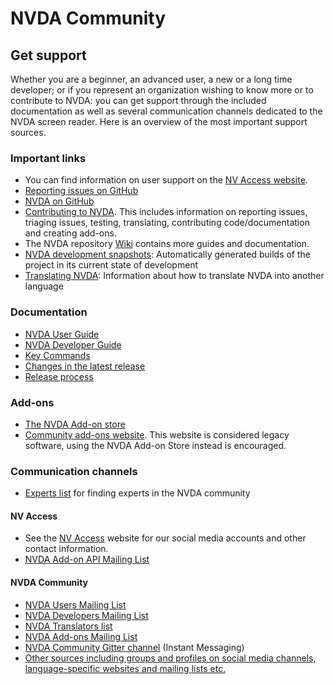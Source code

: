 # NVDA Community

## Get support

Whether you are a beginner, an advanced user, a new or a long time developer; or if you represent an organization wishing to know more or to contribute to NVDA: you can get support through the included documentation as well as several communication channels dedicated to the NVDA screen reader.
Here is an overview of the most important support sources.

### Important links

* You can find information on user support on the [NV Access website](https://www.nvaccess.org/get-help/).
* [Reporting issues on GitHub](../issues/readme.md)
* [NVDA on GitHub](https://github.com/nvaccess/nvda)
* [Contributing to NVDA](../../.github/CONTRIBUTING.md).
This includes information on reporting issues, triaging issues, testing, translating, contributing code/documentation and creating add-ons.
* The NVDA repository [Wiki](https://github.com/nvaccess/nvda/wiki) contains more guides and documentation.
* [NVDA development snapshots](https://download.nvaccess.org/snapshots/alpha/): Automatically generated builds of the project in its current state of development
* [Translating NVDA](../translating/readme.md): Information about how to translate NVDA into another language

### Documentation

* [NVDA User Guide](https://download.nvaccess.org/documentation/userGuide.html)
* [NVDA Developer Guide](https://download.nvaccess.org/documentation/developerGuide.html)
* [Key Commands](https://download.nvaccess.org/documentation/keyCommands.html)
* [Changes in the latest release](https://download.nvaccess.org/documentation/changes.html)
* [Release process](./releaseProcess.md)

### Add-ons

* [The NVDA Add-on store](https://download.nvaccess.org/documentation/userGuide.html#AddonsManager)
* [Community add-ons website](https://addons.nvda-project.org/).
This website is considered legacy software, using the NVDA Add-on Store instead is encouraged.

### Communication channels

* [Experts list](./expertsList.md) for finding experts in the NVDA community

#### NV Access

* See the [NV Access](https://www.nvaccess.org/contact-us/) website for our social media accounts and other contact information.
* [NVDA Add-on API Mailing List](https://groups.google.com/a/nvaccess.org/g/nvda-api)

#### NVDA Community

* [NVDA Users Mailing List](https://groups.google.com/a/nvaccess.org/g/nvda-users)
* [NVDA Developers Mailing List](https://groups.io/g/nvda-devel)
* [NVDA Translators list](https://groups.io/g/nvda-translations)
* [NVDA Add-ons Mailing List](https://groups.io/g/nvda-addons)
* [NVDA Community Gitter channel](https://gitter.im/nvaccess/NVDA) (Instant Messaging)
* [Other sources including groups and profiles on social media channels, language-specific websites and mailing lists etc.](https://github.com/nvaccess/nvda/wiki/Connect)
